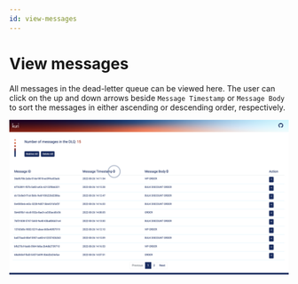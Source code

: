 ```yaml
---
id: view-messages
---
```


# View messages

All messages in the dead-letter queue can be viewed here. The user can click on the up and down arrows beside `Message Timestamp` or `Message Body` to sort the messages in either ascending or descending order, respectively.

![view-messages](../../static/img/view-messages-2.png)

